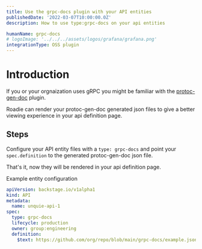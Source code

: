 ```yaml
---
title: Use the grpc-docs plugin with your API entities
publishedDate: '2022-03-07T10:00:00.0Z'
description: How to use type:grpc-docs on your api entities

humanName: grpc-docs
# logoImage: '../../../assets/logos/grafana/grafana.png'
integrationType: OSS plugin
---
```


# Introduction

If you or your orgnaization uses gRPC you might be familiar with the [protoc-gen-doc](https://github.com/pseudomuto/protoc-gen-doc) plugin.

Roadie can render your protoc-gen-doc generated json files to give a better viewing experience in your api definition page.

## Steps

Configure your API entity files with a `type: grpc-docs` and point your `spec.definition` to the generated protoc-gen-doc json file.

That's it, now they will be rendered in your api definition page.

Example entity configuration

```yaml
apiVersion: backstage.io/v1alpha1
kind: API
metadata:
  name: unquie-api-1
spec:
  type: grpc-docs
  lifecycle: production
  owner: group:engineering
  definition:
    $text: https://github.com/org/repo/blob/main/grpc-docs/example.json
```
